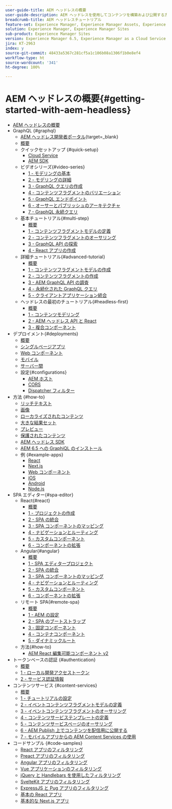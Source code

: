 ```yaml
---
user-guide-title: AEM ヘッドレスの概要
user-guide-description: AEM ヘッドレスを使用してコンテンツを構築および公開する方法を示す、エンドツーエンドのチュートリアルです。
breadcrumb-title: AEM ヘッドレスチュートリアル
feature-set: Experience Manager, Experience Manager Assets, Experience Manager Sites
solution: Experience Manager, Experience Manager Sites
sub-product: Experience Manager Sites
version: Experience Manager 6.5, Experience Manager as a Cloud Service
jira: KT-2963
index: y
source-git-commit: 48433a5367c281cf5a1c106b08a1306f1b0e8ef4
workflow-type: ht
source-wordcount: '341'
ht-degree: 100%

---
```



# AEM ヘッドレスの概要{#getting-started-with-aem-headless}

+ [AEM ヘッドレスの概要](./overview.md)
+ GraphQL {#graphql}
   + [AEM ヘッドレス開発者ポータル](https://experienceleague.adobe.com/landing/experience-manager/headless/developer.html?lang=ja){target=_blank}
   + [概要](./graphql/overview.md)
   + クイックセットアップ {#quick-setup}
      + [Cloud Service](./graphql/quick-setup/cloud-service.md)
      + [AEM SDK](./graphql/quick-setup/local-sdk.md)
   + ビデオシリーズ{#video-series}
      + [1 - モデリングの基本](./graphql/video-series/modeling-basics.md)
      + [2 - モデリングの詳細](./graphql/video-series/advanced-modeling.md)
      + [3 - GraphQL クエリの作成](./graphql/video-series/creating-graphql-queries.md)
      + [4 - コンテンツフラグメントのバリエーション](./graphql/video-series/content-fragment-variations.md)
      + [5 - GraphQL エンドポイント](./graphql/video-series/graphql-endpoints.md)
      + [6 - オーサーとパブリッシュのアーキテクチャ](./graphql/video-series/author-publish-architecture.md)
      + [7 - GraphQL 永続クエリ](./graphql/video-series/graphql-persisted-queries.md)
   + 基本チュートリアル{#multi-step}
      + [概要](./graphql/multi-step/overview.md)
      + [1 - コンテンツフラグメントモデルの定義](./graphql/multi-step/content-fragment-models.md)
      + [2 - コンテンツフラグメントのオーサリング](./graphql/multi-step/author-content-fragments.md)
      + [3 - GraphQL API の探索](./graphql/multi-step/explore-graphql-api.md)
      + [4 - React アプリの作成](./graphql/multi-step/graphql-and-react-app.md)
   + 詳細チュートリアル{#advanced-tutorial}
      + [概要](/help/headless-tutorial/graphql/advanced-graphql/overview.md)
      + [1 - コンテンツフラグメントモデルの作成](/help/headless-tutorial/graphql/advanced-graphql/create-content-fragment-models.md)
      + [2 - コンテンツフラグメントの作成](/help/headless-tutorial/graphql/advanced-graphql/author-content-fragments.md)
      + [3 - AEM GraphQL API の調査](/help/headless-tutorial/graphql/advanced-graphql/explore-graphql-api.md)
      + [4 - 永続化された GraphQL クエリ](/help/headless-tutorial/graphql/advanced-graphql/graphql-persisted-queries.md)
      + [5 - クライアントアプリケーション統合](/help/headless-tutorial/graphql/advanced-graphql/client-application-integration.md)
   + ヘッドレスの最初のチュートリアル{#headless-first}
      + [概要](./graphql/headless-first-tutorial/overview.md)
      + [1 - コンテンツモデリング](./graphql/headless-first-tutorial/1-content-modeling.md)
      + [2 - AEM ヘッドレス API と React](./graphql/headless-first-tutorial/2-aem-headless-apis-and-react.md)
      + [3 - 複合コンポーネント](./graphql/headless-first-tutorial/3-complex-components.md)
+ デプロイメント{#deployments}
   + [概要](./graphql/deployment/overview.md)
   + [シングルページアプリ](./graphql/deployment/spa.md)
   + [Web コンポーネント](./graphql/deployment/web-component.md)
   + [モバイル](./graphql/deployment/mobile.md)
   + [サーバー間](./graphql/deployment/server-to-server.md)
   + 設定{#configurations}
      + [AEM ホスト](./graphql/deployment/configurations/aem-hosts.md)
      + [CORS](./graphql/deployment/configurations/cors.md)
      + [Dispatcher フィルター](./graphql/deployment/configurations/dispatcher-filters.md)
+ 方法 {#how-to}
   + [リッチテキスト](./graphql/how-to/rich-text.md)
   + [画像](./graphql/how-to/images.md)
   + [ローカライズされたコンテンツ](./graphql/how-to/localized-content.md)
   + [大きな結果セット](./graphql/how-to/large-result-sets.md)
   + [プレビュー](./graphql/how-to/preview.md)
   + [保護されたコンテンツ](./graphql/how-to/protected-content.md)
   + [AEM ヘッドレス SDK](./graphql/how-to/aem-headless-sdk.md)
   + [AEM 6.5 への GraphiQL のインストール](./graphql/how-to/install-graphiql-aem-6-5.md)
   + 例 {#example-apps}
      + [React](./graphql/example-apps/react-app.md)
      + [Next.js](./graphql/example-apps/next-js.md)
      + [Web コンポーネント](./graphql/example-apps/web-component.md)
      + [iOS](./graphql/example-apps/ios-swiftui-app.md)
      + [Android](./graphql/example-apps/android-app.md)
      + [Node.js](./graphql/example-apps/server-to-server-app.md)
+ SPA エディター{#spa-editor}
   + React{#react}
      + [概要](./spa-editor/react/overview.md)
      + [1 - プロジェクトの作成](./spa-editor/react/create-project.md)
      + [2 - SPA の統合](./spa-editor/react/integrate-spa.md)
      + [3 - SPA コンポーネントのマッピング](./spa-editor/react/map-components.md)
      + [4 - ナビゲーションとルーティング](./spa-editor/react/navigation-routing.md)
      + [5 - カスタムコンポーネント](./spa-editor/react/custom-component.md)
      + [6 - コンポーネントの拡張](./spa-editor/react/extend-component.md)
   + Angular{#angular}
      + [概要](./spa-editor/angular/overview.md)
      + [1 - SPA エディタープロジェクト](./spa-editor/angular/create-project.md)
      + [2 - SPA の統合](./spa-editor/angular/integrate-spa.md)
      + [3 - SPA コンポーネントのマッピング](./spa-editor/angular/map-components.md)
      + [4 - ナビゲーションとルーティング](./spa-editor/angular/navigation-routing.md)
      + [5 - カスタムコンポーネント](./spa-editor/angular/custom-component.md)
      + [6 - コンポーネントの拡張](./spa-editor/angular/extend-component.md)
   + リモート SPA{#remote-spa}
      + [概要](./spa-editor/remote-spa/overview.md)
      + [1 - AEM の設定](./spa-editor/remote-spa/aem-configure.md)
      + [2 - SPA のブートストラップ](./spa-editor/remote-spa/spa-bootstrap.md)
      + [3 - 固定コンポーネント](./spa-editor/remote-spa/spa-fixed-component.md)
      + [4 - コンテナコンポーネント](./spa-editor/remote-spa/spa-container-component.md)
      + [5 - ダイナミックルート](./spa-editor/remote-spa/spa-dynamic-routes.md)
   + 方法{#how-to}
      + [AEM React 編集可能コンポーネント v2](./spa-editor/how-to/react-core-components-v2.md)
+ トークンベースの認証 {#authentication}
   + [概要](./authentication/overview.md)
   + [1 - ローカル開発アクセストークン](./authentication/local-development-access-token.md)
   + [2 - サービス認証情報](./authentication/service-credentials.md)
+ コンテンツサービス {#content-services}
   + [概要](./content-services/overview.md)
   + [1 - チュートリアルの設定](./content-services/chapter-1.md)
   + [2 - イベントコンテンツフラグメントモデルの定義](./content-services/chapter-2.md)
   + [3 - イベントコンテンツフラグメントのオーサリング](./content-services/chapter-3.md)
   + [4 - コンテンツサービステンプレートの定義](./content-services/chapter-4.md)
   + [5 - コンテンツサービスページのオーサリング](./content-services/chapter-5.md)
   + [6 - AEM Publish 上でコンテンツを配信用に公開する](./content-services/chapter-6.md)
   + [7 - モバイルアプリからの AEM Content Services の使用](./content-services/chapter-7.md)
+ コードサンプル {#code-samples}
   + [React アプリのフィルタリング](./graphql/code-samples/filtering-react-app.md)
   + [Preact アプリのフィルタリング](./graphql/code-samples/filtering-preact-app.md)
   + [Angular アプリのフィルタリング](./graphql/code-samples/filtering-angular-app.md)
   + [Vue アプリケーションのフィルタリング](./graphql/code-samples/filtering-vue-app.md)
   + [jQuery と Handlebars を使用したフィルタリング](./graphql/code-samples/filtering-jquery-handlebars.md)
   + [SvelteKit アプリのフィルタリング](./graphql/code-samples/filtering-sveltekit-app.md)
   + [ExpressJS と Pug アプリのフィルタリング](./graphql/code-samples/filtering-express-pug-app.md)
   + [基本の React アプリ](./graphql/code-samples/basic-react-app.md)
   + [基本的な Next.js アプリ](./graphql/code-samples/basic-nextjs-app.md)

